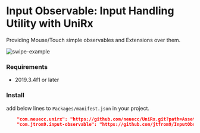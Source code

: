 Input Observable: Input Handling Utility with UniRx
===

Providing Mouse/Touch simple observables and Extensions over them.

![swipe-example](https://user-images.githubusercontent.com/1320102/85944840-b9a27c80-b974-11ea-93b1-e28d765bcce2.gif)

### Requirements

- 2019.3.4f1 or later

### Install

add below lines to `Packages/manifest.json` in your project.

```json
    "com.neuecc.unirx": "https://github.com/neuecc/UniRx.git?path=Assets/Plugins/UniRx/Scripts",
    "com.jtrom9.input-observable": "https://github.com/jtfrom9/InputObservable.git?path=Assets/InputObservable"
```
